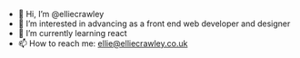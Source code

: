 - 👋 Hi, I’m @elliecrawley
- 👀 I’m interested in advancing as a front end web developer and designer
- 🌱 I’m currently learning react
- 📫 How to reach me: ellie@elliecrawley.co.uk

<!---
elliecrawley/elliecrawley is a ✨ special ✨ repository because its `README.md` (this file) appears on your GitHub profile.
You can click the Preview link to take a look at your changes.
--->
